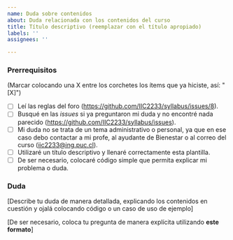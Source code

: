 ```yaml
---
name: Duda sobre contenidos
about: Duda relacionada con los contenidos del curso
title: Título descriptivo (reemplazar con el título apropiado)
labels: ''
assignees: ''

---
```


<!-- **Esta es una plantilla para que dejes dudas relacionadas con los contenidos del curso. Si tienes dudas de otro tipo, utiliza la plantilla apropiada. Recuerda utilizar la pestaña "Preview" para ver cómo se vería tu *issue* antes de publicarla.** -->

### Prerrequisitos
(Marcar colocando una X entre los corchetes los ítems que ya hiciste, así: "[X]")

* [ ] Leí las reglas del foro (https://github.com/IIC2233/syllabus/issues/8).
* [ ] Busqué en las *issues* si ya preguntaron mi duda y no encontré nada parecido (https://github.com/IIC2233/syllabus/issues).
* [ ] Mi duda no se trata de un tema administrativo o personal, ya que en ese caso debo contactar a mi profe, al ayudante de Bienestar o al correo del curso (iic2233@ing.puc.cl).
* [ ] Utilizaré un título descriptivo y llenaré correctamente esta plantilla.
* [ ] De ser necesario, colocaré código simple que permita explicar mi problema o duda.

### Duda

[Describe tu duda de manera detallada, explicando los contenidos en cuestión y ojalá colocando código o un caso de uso de ejemplo]

[De ser necesario, coloca tu pregunta de manera explícita utilizando **este formato**]
